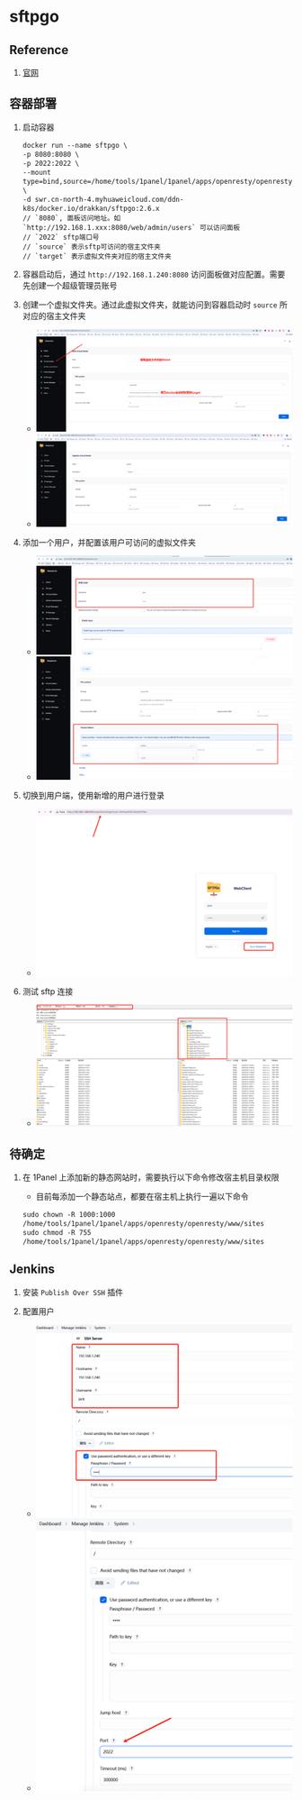 # sftpgo

## Reference

1. [官网](https://docs.sftpgo.com/enterprise/config-file)

## 容器部署

1. 启动容器

   ```
   docker run --name sftpgo \
   -p 8080:8080 \
   -p 2022:2022 \
   --mount type=bind,source=/home/tools/1panel/1panel/apps/openresty/openresty/www/sites,target=/mnt/sites \
   -d swr.cn-north-4.myhuaweicloud.com/ddn-k8s/docker.io/drakkan/sftpgo:2.6.x
   // `8080`, 面板访问地址。如 `http://192.168.1.xxx:8080/web/admin/users` 可以访问面板
   // `2022` sftp端口号
   // `source` 表示sftp可访问的宿主文件夹
   // `target` 表示虚拟文件夹对应的宿主文件夹
   ```

2. 容器启动后，通过 `http://192.168.1.240:8080` 访问面板做对应配置。需要先创建一个超级管理员账号

3. 创建一个虚拟文件夹。通过此虚拟文件夹，就能访问到容器启动时 `source` 所对应的宿主文件夹

   - ![sftpgo1](./images/sftpgo1.png)
   - ![sftpgo2](./images/sftpgo2.png)

4. 添加一个用户，并配置该用户可访问的虚拟文件夹

   - ![sftpgo3](./images/sftpgo3.png)
   - ![sftpgo4](./images/sftpgo4.png)

5. 切换到用户端，使用新增的用户进行登录

   - ![sftpgo5](./images/sftpgo5.png)

6. 测试 sftp 连接

   - ![sftpgo6](./images/sftpgo6.png)

## 待确定

1. 在 1Panel 上添加新的静态网站时，需要执行以下命令修改宿主机目录权限

   - 目前每添加一个静态站点，都要在宿主机上执行一遍以下命令

   ```
   sudo chown -R 1000:1000 /home/tools/1panel/1panel/apps/openresty/openresty/www/sites
   sudo chmod -R 755 /home/tools/1panel/1panel/apps/openresty/openresty/www/sites
   ```

## Jenkins

1. 安装 `Publish Over SSH` 插件

2. 配置用户

   - ![sftpgo8](./images/sftpgo8.png)
   - ![sftpgo9](./images/sftpgo9.png)
